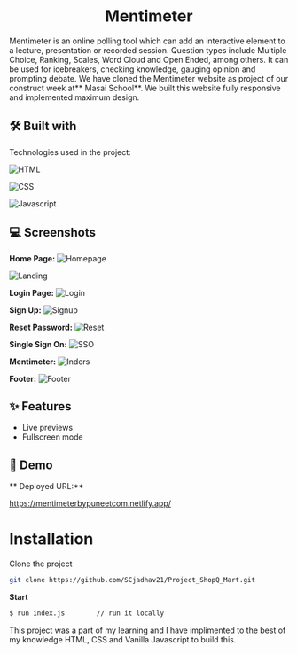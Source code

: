 
<h1 align="center" id="title">Mentimeter</h1>

Mentimeter is an online polling tool which can add an interactive element to a lecture, presentation or recorded session. Question types include Multiple Choice, Ranking, Scales, Word Cloud and Open Ended, among others. It can be used for icebreakers, checking knowledge, gauging opinion and prompting debate. We have cloned the Mentimeter website as project of our construct week at** Masai School**. We built this website fully responsive and implemented maximum design.

## 🛠 Built with 

Technologies used in the project:

![HTML](https://img.shields.io/badge/HTML-E34F26?style=for-the-badge&amp;logo=html5&logoColor=white)

![CSS](https://img.shields.io/badge/CSS-007ACC?&style=for-the-badge&logo=css3&logoColor=white)

![Javascript](https://img.shields.io/badge/JavaScript-323330?style=for-the-badge&amp;logo=javascript&amp;logoColor=F7DF1E)



## 💻 Screenshots

**Home Page:**
![Homepage](https://user-images.githubusercontent.com/103636380/215677780-fda1ae5a-e83c-42aa-b91f-29e09e67cc10.png)


![Landing](https://user-images.githubusercontent.com/103636380/215678250-15f4e8eb-5e6a-44bc-9236-8d33d5e9bc73.png)


**Login Page:**
![Login](https://user-images.githubusercontent.com/103636380/215678440-115c7292-5bf5-4e95-88e9-b4d17e396c18.png)


**Sign Up:**
![Signup](https://user-images.githubusercontent.com/103636380/215678631-98f3ef03-90c4-4bc2-af95-81006b621574.png)


**Reset Password:**
![Reset](https://user-images.githubusercontent.com/103636380/215678731-b6ade758-6778-41c8-9c7f-8ec21195999a.png)


**Single Sign On:**
![SSO](https://user-images.githubusercontent.com/103636380/215679027-8cd49051-9e5d-42cd-ab92-95fdab6374c2.png)

**Mentimeter:**
![Inders](https://user-images.githubusercontent.com/103636380/215680763-4738ae43-0498-4d05-a4cd-7648e25bb496.png)



**Footer:**
![Footer](https://user-images.githubusercontent.com/103636380/215679086-adff09a5-936b-4ea6-8603-3c74fffc95bb.png)



## ✨ Features 

- Live previews
- Fullscreen mode



## 🚀 Demo

** Deployed URL:**

https://mentimeterbypuneetcom.netlify.app/




# Installation

Clone the project
```bash
git clone https://github.com/SCjadhav21/Project_ShopQ_Mart.git
```

**Start**

```bash
$ run index.js        // run it locally
```

This project was a part of my learning and I have implimented to the best of my knowledge HTML, CSS and Vanilla Javascript to build this.
       
